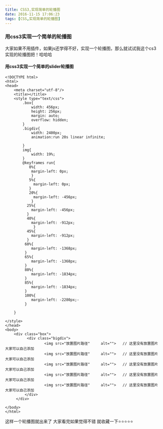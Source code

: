 ```yaml
---
title: CSS3,实现简单的轮播图
date: 2016-11-15 17:06:23
tags: [CSS,实现简单的轮播图]
---
```

###    用css3实现一个简单的轮播图

大家如果不用插件，如果js还学得不好，实现一个轮播图，那么就试试我这个cs3实现的轮播图把！哈哈哈



#### 用css3实现一个简单的slider轮播图

	<!DOCTYPE html>
	<html>
	<head>
		<meta charset="utf-8"/>
		<title></title>
		<style type="text/css">
			.box{
				width: 456px;
				height: 256px;
				margin: auto;
				overflow: hidden;
			}
			.bigdiv{
				width: 2400px;
				animation:run 20s linear infinite;

			}
			img{
				width: 19%;
			}
			@keyframes run{
        	   0%{
          		margin-left: 0px;
            	}
               5%{
            	 margin-left: 0px;
          	   }
          	   20%{
            	 margin-left: -456px;
         	    }
           	  25%{
             	margin-left: -456px;
           	  }
              40%{
             	margin-left: -912px;
            	 }
              45%{
             	margin-left: -912px;
              }
             60%{
             	margin-left: -1368px;
             }
             65%{
             	margin-left: -1368px;
             }
             80%{
             	margin-left: -1834px;
             }
             85%{
             	margin-left: -1834px;
             }
             100%{
             	margin-left: -2280px;-
             }

		}

	</style>
	</head>
	<body>
   	 	<div class="box">
    	 	  <div class="bigdiv">
    	   	 	      <img src="放置图片路径" 	alt="">   // 这里没有放置图片  大家可以自己添加
    	   	     	  <img src="放置图片路径" 	alt="">   // 这里没有放置图片  大家可以自己添加
    	   	      	  <img src="放置图片路径"		alt="">   // 这里没有放置图片  大家可以自己添加
    	   	      	  <img src="放置图片路径" 	alt="">   // 这里没有放置图片  大家可以自己添加
    	   	    	  <img src="放置图片路径" 	alt="">   // 这里没有放置图片  大家可以自己添加
    	  	 </div>
   		 </div>

	</body>
	</html>
	
这样一个轮播图就出来了   大家看完如果觉得不错  就收藏一下⭐️⭐️⭐️⭐️⭐️

